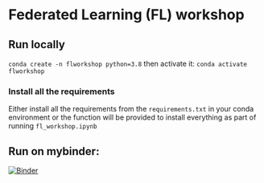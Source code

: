 # Federated Learning (FL) workshop

## Run locally
`conda create -n flworkshop python=3.8`
then activate it:
`conda activate flworkshop`

### Install all the requirements
Either install all the requirements from the `requirements.txt` in your conda environment or the function will be provided to install everything as part of running `fl_workshop.ipynb`


## Run on mybinder:

[![Binder](https://mybinder.org/badge_logo.svg)](https://mybinder.org/v2/gh/maikia/fl_workshop/HEAD)
